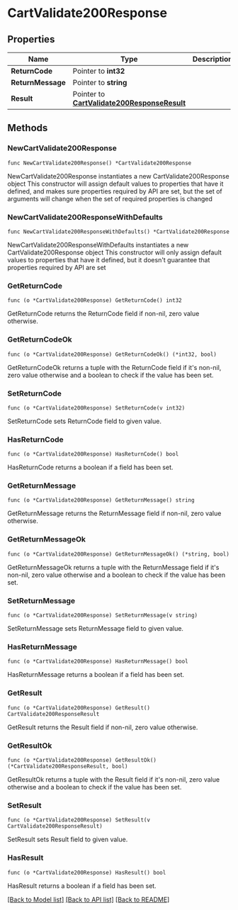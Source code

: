 # CartValidate200Response

## Properties

Name | Type | Description | Notes
------------ | ------------- | ------------- | -------------
**ReturnCode** | Pointer to **int32** |  | [optional] 
**ReturnMessage** | Pointer to **string** |  | [optional] 
**Result** | Pointer to [**CartValidate200ResponseResult**](CartValidate200ResponseResult.md) |  | [optional] 

## Methods

### NewCartValidate200Response

`func NewCartValidate200Response() *CartValidate200Response`

NewCartValidate200Response instantiates a new CartValidate200Response object
This constructor will assign default values to properties that have it defined,
and makes sure properties required by API are set, but the set of arguments
will change when the set of required properties is changed

### NewCartValidate200ResponseWithDefaults

`func NewCartValidate200ResponseWithDefaults() *CartValidate200Response`

NewCartValidate200ResponseWithDefaults instantiates a new CartValidate200Response object
This constructor will only assign default values to properties that have it defined,
but it doesn't guarantee that properties required by API are set

### GetReturnCode

`func (o *CartValidate200Response) GetReturnCode() int32`

GetReturnCode returns the ReturnCode field if non-nil, zero value otherwise.

### GetReturnCodeOk

`func (o *CartValidate200Response) GetReturnCodeOk() (*int32, bool)`

GetReturnCodeOk returns a tuple with the ReturnCode field if it's non-nil, zero value otherwise
and a boolean to check if the value has been set.

### SetReturnCode

`func (o *CartValidate200Response) SetReturnCode(v int32)`

SetReturnCode sets ReturnCode field to given value.

### HasReturnCode

`func (o *CartValidate200Response) HasReturnCode() bool`

HasReturnCode returns a boolean if a field has been set.

### GetReturnMessage

`func (o *CartValidate200Response) GetReturnMessage() string`

GetReturnMessage returns the ReturnMessage field if non-nil, zero value otherwise.

### GetReturnMessageOk

`func (o *CartValidate200Response) GetReturnMessageOk() (*string, bool)`

GetReturnMessageOk returns a tuple with the ReturnMessage field if it's non-nil, zero value otherwise
and a boolean to check if the value has been set.

### SetReturnMessage

`func (o *CartValidate200Response) SetReturnMessage(v string)`

SetReturnMessage sets ReturnMessage field to given value.

### HasReturnMessage

`func (o *CartValidate200Response) HasReturnMessage() bool`

HasReturnMessage returns a boolean if a field has been set.

### GetResult

`func (o *CartValidate200Response) GetResult() CartValidate200ResponseResult`

GetResult returns the Result field if non-nil, zero value otherwise.

### GetResultOk

`func (o *CartValidate200Response) GetResultOk() (*CartValidate200ResponseResult, bool)`

GetResultOk returns a tuple with the Result field if it's non-nil, zero value otherwise
and a boolean to check if the value has been set.

### SetResult

`func (o *CartValidate200Response) SetResult(v CartValidate200ResponseResult)`

SetResult sets Result field to given value.

### HasResult

`func (o *CartValidate200Response) HasResult() bool`

HasResult returns a boolean if a field has been set.


[[Back to Model list]](../README.md#documentation-for-models) [[Back to API list]](../README.md#documentation-for-api-endpoints) [[Back to README]](../README.md)


